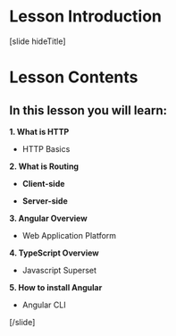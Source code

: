 # Lesson Introduction

[slide hideTitle]

# Lesson Contents







## In this lesson you will learn:

**1. What is HTTP**

-  HTTP Basics

**2. What is Routing**

-  **Client-side**

-  **Server-side**

**3. Angular Overview**

-  Web Application Platform

**4. TypeScript Overview**

-  Javascript Superset

**5. How to install Angular**

-  Angular CLI

[/slide]
